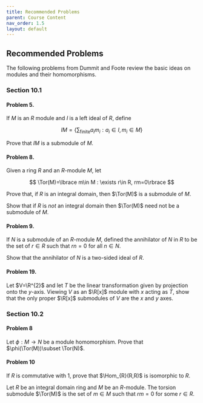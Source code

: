 ```yaml
---
title: Recommended Problems
parent: Course Content
nav_order: 1.5
layout: default
---
```


## Recommended Problems

The following problems from Dummit and Foote review the basic ideas on modules
and their homomorphisms. 

### Section 10.1

#### Problem 5.

If $M$ is an $R$ module and $I$ is a left ideal of $R$, define

$$
IM = \lbrace \sum_{\mathrm{finite}} a_i m_i : a_i\in I, m_{i}\in M \rbrace
$$

Prove that $IM$ is a submodule of $M$.

#### Problem 8.

Given a ring $R$ and an $R$-module $M$, let

$$
\Tor(M)=\lbrace m\in M : \exists r\in R, rm=0\rbrace
$$

Prove that, if $R$ is an integral domain, then $\Tor(M)$ is a submodule of $M$. 

Show that if $R$ is *not* an integral domain then $\Tor(M)$ need not be a submodule of $M$. 

#### Problem 9.  

If $N$ is a submodule of an $R$-module $M$, defined the annihilator of $N$ in $R$ to be the set of $r\in R$
such that $rn=0$ for all $n\in N$.  

Show that the annihilator of $N$ is a two-sided ideal of $R$. 

#### Problem 19. 

Let $V=\R^{2}$ and let $T$ be the linear transformation given by projection onto the $y$-axis.  Viewing $V$ as an $\R[x]$
module with $x$ acting as $T$, show that the only proper $\R[x]$ submodules of $V$ are the $x$ and $y$ axes.  

### Section 10.2

#### Problem 8

Let $\phi:M\to N$ be a module homomorphism.  Prove that $\phi(\Tor(M))\subset \Tor(N)$. 

#### Problem 10

If $R$ is commutative with $1$, prove that $\Hom_{R}(R,R)$ is isomorphic to $R$.

















Let $R$ be an integral domain ring and $M$ be an $R$-module.  The torsion submodule $\Tor(M)$ is the set of $m\in M$ such that $rm=0$ for some $r\in R$.

